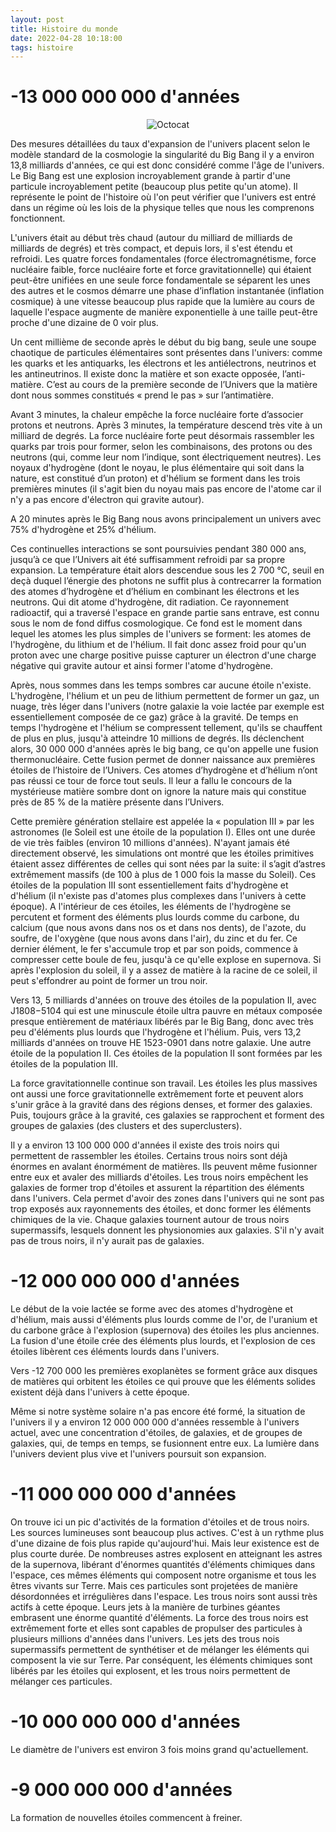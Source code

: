 ```yaml
---
layout: post
title: Histoire du monde
date: 2022-04-28 10:18:00
tags: histoire
---
```


# -13 000 000 000 d'années

<span style="display:block;text-align:center">![Octocat]({{site.baseurl}}/assets/img/bigbang.png)</span>

Des mesures détaillées du taux d'expansion de l'univers placent selon le modèle standard de la cosmologie la singularité du Big Bang il y a environ 13,8 milliards d'années, ce qui est donc considéré comme l'âge de l'univers. Le Big Bang est une explosion incroyablement grande à partir d'une particule incroyablement petite (beaucoup plus petite qu'un atome). Il représente le point de l'histoire où l'on peut vérifier que l'univers est entré dans un régime où les lois de la physique telles que nous les comprenons fonctionnent.

L'univers était au début très chaud (autour du milliard de milliards de milliards de degrés) et très compact, et depuis lors, il s'est étendu et refroidi. Les quatre forces fondamentales (force électromagnétisme, force nucléaire faible, force nucléaire forte et force gravitationnelle) qui étaient peut-être unifiées en une seule force fondamentale se séparent les unes des autres et le cosmos démarre une phase d’inflation instantanée (inflation cosmique) à une vitesse beaucoup plus rapide que la lumière au cours de laquelle l'espace augmente de manière exponentielle à une taille peut-être proche d'une dizaine de 0 voir plus. 

Un cent millième de seconde après le début du big bang, seule une soupe chaotique de particules élémentaires sont présentes dans l'univers: comme les quarks et les antiquarks, les électrons et les antiélectrons, neutrinos et les antineutrinos. Il existe donc la matière et son exacte opposée, l’anti-matière. C’est au cours de la première seconde de l’Univers que la matière dont nous sommes constitués « prend le pas » sur l’antimatière. 

Avant 3 minutes, la chaleur empêche la force nucléaire forte d’associer protons et neutrons. Après 3 minutes, la température descend très vite à un milliard de degrés. La force nucléaire forte peut désormais rassembler les quarks par trois pour former, selon les combinaisons, des protons ou des neutrons (qui, comme leur nom l’indique, sont électriquement neutres). Les noyaux d'hydrogène (dont le noyau, le plus élémentaire qui soit dans la nature, est constitué d’un proton) et d'hélium se forment dans les trois premières minutes (il s'agit bien du noyau mais pas encore de l'atome car il n'y a pas encore d'électron qui gravite autour).

A 20 minutes après le Big Bang nous avons principalement un univers avec 75% d'hydrogène et 25% d'hélium. 

Ces continuelles interactions se sont poursuivies pendant 380 000 ans, jusqu’à ce que l’Univers ait été suffisamment refroidi par sa propre expansion. La température était alors descendue sous les 2 700 °C, seuil en deçà duquel l’énergie des photons ne suffit plus à contrecarrer la formation des atomes d’hydrogène et d’hélium en combinant les électrons et les neutrons. Qui dit atome d'hydrogène, dit radiation. Ce rayonnement radioactif, qui a traversé l'espace en grande partie sans entrave, est connu sous le nom de fond diffus cosmologique. Ce fond est le moment dans lequel les atomes les plus simples de l'univers se forment: les atomes de l'hydrogène, du lithium et de l'hélium. Il fait donc assez froid pour qu'un proton avec une charge positive puisse capturer un électron d'une charge négative qui gravite autour et ainsi former l'atome d'hydrogène.

Après, nous sommes dans les temps sombres car aucune étoile n'existe. L'hydrogène, l'hélium et un peu de lithium permettent de former un gaz, un nuage, très léger dans l'univers (notre galaxie la voie lactée par exemple est essentiellement composée de ce gaz) grâce à la gravité. De temps en temps l'hydrogène et l'hélium se compressent tellement, qu'ils se chauffent de plus en plus, jusqu'à atteindre 10 millions de degrés. Ils déclenchent alors, 30 000 000 d'années après le big bang, ce qu'on appelle une fusion thermonucléaire. Cette fusion permet de donner naissance aux premières étoiles de l’histoire de l’Univers. Ces atomes d’hydrogène et d’hélium n’ont pas réussi ce tour de force tout seuls. Il leur a fallu le concours de la mystérieuse matière sombre dont on ignore la nature mais qui constitue près de 85 % de la matière présente dans l’Univers. 

Cette première génération stellaire est appelée la « population III » par les astronomes (le Soleil est une étoile de la population I). Elles ont une durée de vie très faibles (environ 10 millions d'années). N'ayant jamais été directement observé, les simulations ont montré que les étoiles primitives étaient assez différentes de celles qui sont nées par la suite: il s’agit d’astres extrêmement massifs (de 100 à plus de 1 000 fois la masse du Soleil). Ces étoiles de la population III sont essentiellement faits d'hydrogène et d'hélium (il n'existe pas d'atomes plus complexes dans l'univers à cette époque). A l'intérieur de ces étoiles, les éléments de l'hydrogène se percutent et forment des éléments plus lourds comme du carbone, du calcium (que nous avons dans nos os et dans nos dents), de l'azote, du soufre, de l'oxygène (que nous avons dans l'air), du zinc et du fer. Ce dernier élément, le fer s'accumule trop et par son poids, commence à compresser cette boule de feu, jusqu'à ce qu'elle explose en supernova. Si après l'explosion du soleil, il y a assez de matière à la racine de ce soleil, il peut s'effondrer au point de former un trou noir. 

Vers 13, 5 milliards d'années on trouve des étoiles de la population II, avec J1808−5104 qui est une minuscule étoile ultra pauvre en métaux composée presque entièrement de matériaux libérés par le Big Bang, donc avec très peu d'éléments plus lourds que l'hydrogène et l'hélium. Puis, vers 13,2 milliards d'années on trouve HE 1523-0901 dans notre galaxie. Une autre étoile de la population II. Ces étoiles de la population II sont formées par les étoiles de la population III.

La force gravitationnelle continue son travail. Les étoiles les plus massives ont aussi une force gravitationnelle extrêmement forte et peuvent alors s'unir grâce à la gravité dans des régions denses, et former des galaxies. Puis, toujours grâce à la gravité, ces galaxies se rapprochent et forment des groupes de galaxies (des clusters et des superclusters).

Il y a  environ 13 100 000 000 d'années il existe des trois noirs qui permettent de rassembler les étoiles. Certains trous noirs sont déjà énormes en avalant énormément de matières. Ils peuvent même fusionner entre eux et avaler des milliards d'étoiles. Les trous noirs empêchent les galaxies de former trop d'étoiles et assurent la répartition des éléments dans l'univers. Cela permet d'avoir des zones dans l'univers qui ne sont pas trop exposés aux rayonnements des étoiles, et donc former les éléments chimiques de la vie. Chaque galaxies tournent autour de trous noirs supermassifs, lesquels donnent les physionomies aux galaxies. S'il n'y avait pas de trous noirs, il n'y aurait pas de galaxies. 

# -12 000 000 000 d'années

Le début de la voie lactée se forme avec des atomes d'hydrogène et d'hélium, mais aussi d'éléments plus lourds comme de l'or, de l'uranium et du carbone grâce à l'explosion (supernova) des étoiles les plus anciennes. La fusion d'une étoile crée des éléments plus lourds, et l'explosion de ces étoiles libèrent ces éléments lourds dans l'univers.

Vers -12 700 000 les premières exoplanètes se forment grâce aux disques de matières qui orbitent les étoiles ce qui prouve que les éléments solides existent déjà dans l'univers à cette époque.

Même si notre système solaire n'a pas encore été formé, la situation de l'univers il y a environ 12 000 000 000 d'années ressemble à l'univers actuel, avec une concentration d'étoiles, de galaxies, et de groupes de galaxies, qui, de temps en temps, se fusionnent entre eux. La lumière dans l'univers devient plus vive et l'univers poursuit son expansion. 

# -11 000 000 000 d'années

On trouve ici un pic d'activités de la formation d'étoiles et de trous noirs. Les sources lumineuses sont beaucoup plus actives. C'est à un rythme plus d'une dizaine de fois plus rapide qu'aujourd'hui. Mais leur existence est de plus courte durée. De nombreuses astres explosent en atteignant les astres de la supernova, libérant d'énormes quantités d'éléments chimiques dans l'espace, ces mêmes éléments qui composent notre organisme et tous les êtres vivants sur Terre. Mais ces particules sont projetées de manière désordonnées et irrégulières dans l'espace. Les trous noirs sont aussi très actifs à cette époque. Leurs jets à la manière de turbines géantes embrasent une énorme quantité d'éléments. La force des trous noirs est extrêmement forte et elles sont capables de propulser des particules à plusieurs millions d'années dans l'univers. Les jets des trous nois supermassifs permettent de synthétiser et de mélanger les éléments qui composent la vie sur Terre. Par conséquent, les éléments chimiques sont libérés par les étoiles qui explosent, et les trous noirs permettent de mélanger ces particules.

# -10 000 000 000 d'années

Le diamètre de l'univers est environ 3 fois moins grand qu'actuellement.

# -9 000 000 000 d'années

La formation de nouvelles étoiles commencent à freiner.



